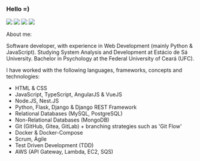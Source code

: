 ### Hello =)

[<img src="https://img.shields.io/badge/-Python-blue?logo=python&style=for-the-badge"/>](#)
[<img src="https://img.shields.io/badge/-Docker-blue?logo=docker&style=for-the-badge"/>](#)
[<img src="https://img.shields.io/badge/-Django-green?logo=django&style=for-the-badge"/>](#)
[<img src="https://img.shields.io/badge/-Vue-white?logo=vuedotjs&style=for-the-badge"/>](#)

About me:

Software developer, with experience in Web Development (mainly Python & JavaScript). Studying System Analysis and Development at Estácio de Sá University. Bachelor in Psychology at the Federal University of Ceará (UFC).

I have worked with the following languages, frameworks, concepts and technologies:

- HTML & CSS
- JavaScript, TypeScript, AngularJS & VueJS
- Node.JS, Nest.JS
- Python, Flask, Django & Django REST Framework
- Relational Databases (MySQL, PostgreSQL)
- Non-Relational Databases (MongoDB)
- Git (GitHub, Gitea, GitLab) + branching strategies such as 'Git Flow'
- Docker & Docker-Compose
- Scrum, Ágile
- Test Driven Development (TDD)
- AWS (API Gateway, Lambda, EC2, SQS)
